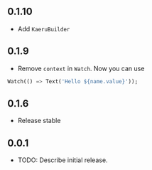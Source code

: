 ## 0.1.10
* Add `KaeruBuilder`

## 0.1.9
* Remove `context` in `Watch`. Now you can use
```dart
Watch(() => Text('Hello ${name.value}'));
```

## 0.1.6
* Release stable

## 0.0.1

* TODO: Describe initial release.
